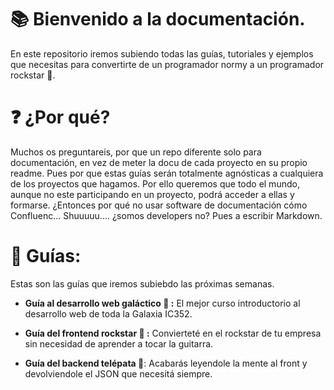 # 📚 Bienvenido a la documentación.

En este repositorio iremos subiendo todas las guías, tutoriales y ejemplos que necesitas para convertirte de un programador normy a un programador rockstar 🎸. 

# ❓ ¿Por qué?

Muchos os preguntareis, por que un repo diferente solo para documentación, en vez de meter la docu de cada proyecto en su propio readme. Pues por que estas guías serán totalmente agnósticas a cualquiera de los proyectos que hagamos. Por ello queremos que todo el mundo, aunque no este participando en un proyecto, podrá acceder a ellas y formarse. ¿Entonces por qué no usar software de documentación cómo Confluenc... Shuuuuu.... ¿somos developers no? Pues a escribir Markdown.

# 🦮 Guías:

Estas son las guías que iremos subiebdo las próximas semanas.

- **Guía al desarrollo web galáctico 🌌 :** El mejor curso introductorio al desarrollo web de toda la Galaxia IC352. 

- **Guía del frontend rockstar 🎸 :** Convierteté en el rockstar de tu empresa sin necesidad de aprender a tocar la guitarra.

- **Guía del backend telépata 🧠**: Acabarás leyendole la mente al front y devolviendole el JSON que necesitá siempre.
